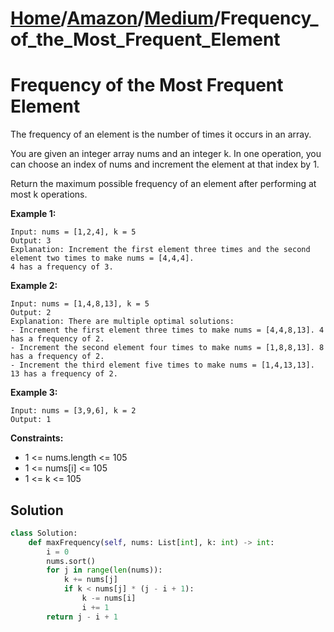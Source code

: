 # [Home](./../..)/[Amazon](./..)/[Medium](./)/Frequency_of_the_Most_Frequent_Element
<h1>Frequency of the Most Frequent Element</h1>

<p>
The frequency of an element is the number of times it occurs in an array.
</p>
<p>
You are given an integer array nums and an integer k. In one operation, you can choose an index of nums and increment the element at that index by 1.
</p>
<p>
Return the maximum possible frequency of an element after performing at most k operations.
</p>

<b>Example 1:</b>

    Input: nums = [1,2,4], k = 5
    Output: 3
    Explanation: Increment the first element three times and the second element two times to make nums = [4,4,4].
    4 has a frequency of 3.

<b>Example 2:</b>

    Input: nums = [1,4,8,13], k = 5
    Output: 2
    Explanation: There are multiple optimal solutions:
    - Increment the first element three times to make nums = [4,4,8,13]. 4 has a frequency of 2.
    - Increment the second element four times to make nums = [1,8,8,13]. 8 has a frequency of 2.
    - Increment the third element five times to make nums = [1,4,13,13]. 13 has a frequency of 2.

<b>Example 3:</b>

    Input: nums = [3,9,6], k = 2
    Output: 1

<b>Constraints:</b>

- 1 <= nums.length <= 105
- 1 <= nums[i] <= 105
- 1 <= k <= 105

<h2>Solution</h2>

```python
class Solution:
    def maxFrequency(self, nums: List[int], k: int) -> int:
        i = 0
        nums.sort()
        for j in range(len(nums)):
            k += nums[j]
            if k < nums[j] * (j - i + 1):
                k -= nums[i]
                i += 1
        return j - i + 1
```
